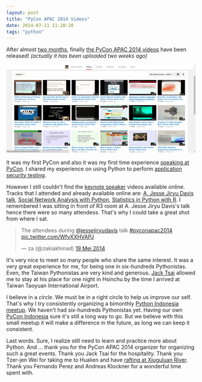 ```yaml
---
layout: post
title: "PyCon APAC 2014 Videos"
date: 2014-07-11 11:20:20
tags: "python" 
---
```


After almost [two months](https://tw.pycon.org/2014apac/en/), finally [the PyCon APAC 2014 videos](http://www.youtube.com/channel/UCHLnNgRnfGYDzPCCH8qGbQw) have been released! *(actually it has been uploaded two weeks ago)* 

![PyCon APAC 2014 Video](/images/pyconapac2014-video.png) 

It was my first PyCon and also it was my first time experience [speaking at PyCon](http://www.youtube.com/watch?v=nMxiKcgoWZo). I shared my experience on using Python to perform [application security testing](https://speakerdeck.com/za/python-for-application-security-testing). 

However I still couldn't find the [keynote speaker](https://tw.pycon.org/2014apac/en/program/keynote-speakers/) videos available online. Tracks that I attended and already available online are: [A. Jesse Jiryu Davis](http://emptysqua.re/blog/pycon-apac-2014-recap/) [talk](http://www.youtube.com/watch?v=BOKcZjI5zME), [Social Network Analysis with Python](http://www.youtube.com/watch?v=259sgRMHso0), [Statistics in Python with R](http://www.youtube.com/watch?v=YzVvZ9HPrn8). I remembered I was sitting in front of R3 room at A. Jesse Jiryu Davis's talk hence there were so many attendess. That's why I could take a great shot from where I sat. 

<blockquote class="twitter-tweet" lang="id"><p>The attendees during <a href="https://twitter.com/jessejiryudavis">@jessejiryudavis</a> talk <a href="https://twitter.com/hashtag/pyconapac2014?src=hash">#pyconapac2014</a> <a href="http://t.co/WfvXXHVAPJ">pic.twitter.com/WfvXXHVAPJ</a></p>&mdash; za (@zakiakhmad) <a href="https://twitter.com/zakiakhmad/statuses/468413809204269056">19 Mei 2014</a></blockquote>
<script async src="//platform.twitter.com/widgets.js" charset="utf-8"></script>

It's very nice to meet so many people who share the same interest. It was a very great experience for me, for being one in six-hundreds Pythonistas. Even, the Taiwan Pythonistas are very kind and generous. [Jack Tsai](http://twitter.com/jacksctsai) allowed me to stay at his place for one night in Hsinchu by the time I arrived at Taiwan Taoyuan International Airport.  

I believe in a *circle*. We must be in a right circle to help us improve our self. That's why I try consistently organizing a bimonthly [Python Indonesia](http://python.or.id) [meetup](http://www.meetup.com/Python-ID/). We haven't had six-hundreds Pythonistas yet. Having our own [PyCon Indonesia](https://twitter.com/pyconid) sure it's still a long way to go. But we believe with this small meetup it will make a difference in the future, as long we can keep it consistent.

Last words. Sure, I realize still need to learn and practice more about Python. And ... thank you for the PyCon APAC 2014 organizer for organizing such a great events. Thank you Jack Tsai for the hospitality. Thank you Tzer-jen Wei for taking me to Hualien and have [rafting at Xiuguluan River](http://za.github.io/2014/06/13/xiuguluan-river/). Thank you Fernando Perez and Andreas Klockner for a wonderful time spent with. 
